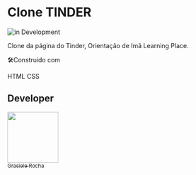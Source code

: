 # Clone TINDER

![in Development](https://img.shields.io/badge/Project%20-%20Orientado-green) 

Clone da página do Tinder, Orientação de Imã Learning Place.


🛠️Construído com

HTML
CSS

## Developer

[<img src="https://avatars.githubusercontent.com/u/104076058?v=4" width=115><br><sub>Grasiele Rocha</sub>](https://github.com/GrasieleRocha) 
